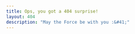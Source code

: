 ```yaml
---
title: Ops, you got a 404 surprise!
layout: 404
description: "May the Force be with you :&#41;"
---
```



